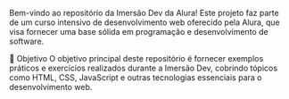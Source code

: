 Bem-vindo ao repositório da Imersão Dev da Alura! Este projeto faz parte de um curso intensivo de desenvolvimento web oferecido pela Alura, que visa fornecer uma base sólida em programação e desenvolvimento de software.

🚀 Objetivo
O objetivo principal deste repositório é fornecer exemplos práticos e exercícios realizados durante a Imersão Dev, cobrindo tópicos como HTML, CSS, JavaScript e outras tecnologias essenciais para o desenvolvimento web.
